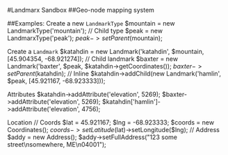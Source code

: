 #Landmarx Sandbox
##Geo-node mapping system





##Examples:
Create a new `LandmarkType`
    $mountain = new LandmarkType('mountain');
    // Child type
    $peak = new LandmarxType('peak');
    $peak->setParent($mountain);

Create a `Landmark`
    $katahdin = new Landmark('katahdin', $mountain, [45.904354, -68.921274]);
    // Child landmark
    $baxter = new Landmark('baxter', $peak, $katahdin->getCoordinates());
    $baxter->setParent($katahdin);
    // Inline
    $katahdin->addChild(new Landmark('hamlin', $peak, [45.921167, -68.923333]));

Attributes
    $katahdin->addAttribute('elevation', 5269);
    $baxter->addAttribute('elevation', 5269);
    $katahdin['hamlin']->addAttribute('elevation', 4756);
    
Location
    // Coords
    $lat = 45.921167;
    $lng = -68.923333;
    $coords = new Coordinates();
    $coords->setLatitude($lat)->setLongitude($lng);
    // Address
    $addy = new Address();
    $addy->setFullAddress("123 some street\nsomewhere, ME\n04001");